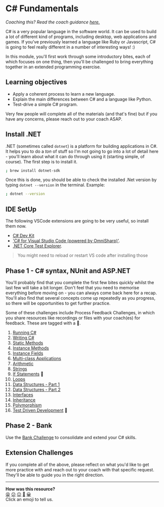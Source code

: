 # C# Fundamentals

_Coaching this? Read the coach guidance
[here.](https://github.com/makersacademy/slug/blob/main/materials/universe/language_intros/challenges/csharp/README.ed.md)_

C# is a very popular language in the software world. It can be used to build a lot of different kind of programs, including desktop, web applications and games. If you've previously learned a language like Ruby or Javascript, C# is going to feel really different in a number of interesting ways! :)

In this module, you'll first work through some introductory bites, each of 
which focuses on one thing, then you'll be challenged to bring everything 
together in an extended programming exercise.

## Learning objectives

* Apply a coherent process to learn a new language.
* Explain the main differences between C# and a language like Python.
* Test-drive a simple C# program.

Very few people will complete all of the materials (and that's fine) but if 
you have any concerns, please reach out to your coach ASAP.

## Install .NET

.NET (sometimes called `dotnet`) is a platform for building applications in C#. It helps you to do a _ton_ of stuff so I'm not going to go into a lot of detail here - you'll learn about what it can do through using it (starting simple, of course). The first step is to install it.

```sh
; brew install dotnet-sdk
```

Once this is done, you should be able to check the installed .Net version by typing `dotnet --version` in the terminal. Example:

```sh
; dotnet --version
```

## IDE SetUp

The following VSCode extensions are going to be very useful, so install them now.

* [C# Dev Kit](https://marketplace.visualstudio.com/items?itemName=ms-dotnettools.csdevkit)
* ['C# for Visual Studio Code (powered by OmniSharp)'](https://marketplace.visualstudio.com/items?itemName=ms-dotnettools.csharp).
* [.NET Core Test Explorer](https://marketplace.visualstudio.com/items?itemName=formulahendry.dotnet-test-explorer).

> You might need to reload or restart VS code after installing those

## Phase 1 - C# syntax, NUnit and ASP.NET

You'll probably find that you complete the first few bites quickly whilst the last few will take a bit longer. Don't feel that you need to memorise everything before moving on - you can always come back here for a recap. You'll also find that several concepts come up repeatedly as you progress, so there will be opportunities to get further practice.

Some of these challenges include Process Feedback Challenges, in which you share
resources like recordings or files with your coach(es) for feedback. These are
tagged with a :satellite:.

1. [Running C#](./bites/01_running_csharp_bite.md)
2. [Writing C#](./bites/02_writing_csharp_bite.md)
3. [Static Methods](./bites/03_static_methods_bite.md)
4. [Instance Methods](./bites/04_instance_methods_bite.md)
5. [Instance Fields](./bites/05_instance_fields_bite.md)
6. [Multi-class Applications](./bites/06_multi_class_applications_bite.md)
7. [Arithmetic](./bites/07_arithmetic_bite.md)
8. [Strings](./bites/08_strings_bite.md)
9. [If Statements](./bites/09_ifs_bite.md) :satellite:
10. [Loops](./bites/10_loops_bite.md)
11. [Data Structures - Part 1](./bites/11_data_structures_1_bite.md)
12. [Data Structures - Part 2](./bites/12_data_structures_2_bite.md)
13. [Interfaces](./bites/13_interfaces_bite.md)
14. [Inheritance](./bites/14_inheritance_bite.md)
15. [Polymorphism](./bites/15_polymorphism_bite.md)
16. [Test Driven Development](./bites/16_tdd_bite.md) :satellite:

## Phase 2 - Bank

Use the [Bank Challenge](./bank.md) to consolidate and extend your C# skills.

## Extension Challenges

If you complete all of the above, please reflect on what you'd like to get more practice with and reach out to your coach with that specific request. They'll be able to guide you in the right direction.


<!-- BEGIN GENERATED SECTION DO NOT EDIT -->

---

**How was this resource?**  
[😫](https://airtable.com/shrUJ3t7KLMqVRFKR?prefill_Repository=makersacademy%2Fcsharp-fundamentals&prefill_File=README.md&prefill_Sentiment=😫) [😕](https://airtable.com/shrUJ3t7KLMqVRFKR?prefill_Repository=makersacademy%2Fcsharp-fundamentals&prefill_File=README.md&prefill_Sentiment=😕) [😐](https://airtable.com/shrUJ3t7KLMqVRFKR?prefill_Repository=makersacademy%2Fcsharp-fundamentals&prefill_File=README.md&prefill_Sentiment=😐) [🙂](https://airtable.com/shrUJ3t7KLMqVRFKR?prefill_Repository=makersacademy%2Fcsharp-fundamentals&prefill_File=README.md&prefill_Sentiment=🙂) [😀](https://airtable.com/shrUJ3t7KLMqVRFKR?prefill_Repository=makersacademy%2Fcsharp-fundamentals&prefill_File=README.md&prefill_Sentiment=😀)  
Click an emoji to tell us.

<!-- END GENERATED SECTION DO NOT EDIT -->
